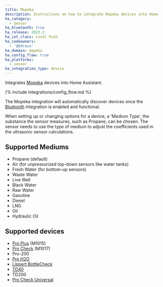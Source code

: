 ```yaml
---
title: Mopeka
description: Instructions on how to integrate Mopeka devices into Home Assistant.
ha_category:
  - Sensor
ha_bluetooth: true
ha_release: 2023.2
ha_iot_class: Local Push
ha_codeowners:
  - '@bdraco'
ha_domain: mopeka
ha_config_flow: true
ha_platforms:
  - sensor
ha_integration_type: device
---
```


Integrates [Mopeka](https://www.mopekaiot.com/) devices into Home Assistant.

{% include integrations/config_flow.md %}

The Mopeka integration will automatically discover devices once the [Bluetooth](/integrations/bluetooth) integration is enabled and functional.

When setting up or changing options for a device, a 'Medium Type', the substance the sensor measures, such as Propane, can be chosen. The sensor needs to use the type of medium to adjust the coefficients used in the ultrasonic sensor calculations.

## Supported Mediums

 - Propane (default)
 - Air (for unpressurized top-down sensors like water tanks)
 - Fresh Water (for bottom-up sensors)
 - Waste Water
 - Live Well
 - Black Water
 - Raw Water
 - Gasoline
 - Diesel
 - LNG
 - Oil
 - Hydraulic Oil

## Supported devices

- [Pro Plus](https://www.mopekaiot.com/product/mopeka-pro-plus-sensor) (M1015)
- [Pro Check](https://www.mopekaiot.com/product/mopeka-pro-check-sensor-aluminum-lpg-cylinders-w-collar) (M1017)
- Pro-200
- [Pro H2O](https://www.mopekaiot.com/product/mopeka-pro-check-water-sensor-bottom-mount-w-collar)
- [Lippert BottleCheck](https://store.lci1.com/lippert-propane-tank-sensor-2021130655)
- [TD40](https://www.mopekaiot.com/product/mopeka-td40)
- TD200
- [Pro Check Universal](https://www.mopekaiot.com/procheckuniversal)
